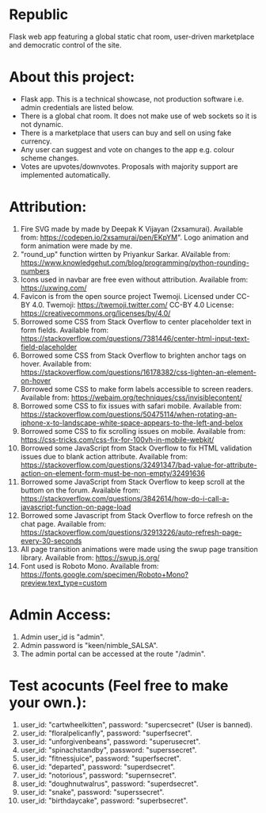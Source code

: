 # Republic
Flask web app featuring a global static chat room, user-driven marketplace and democratic control of the site.

# About this project:

* Flask app. This is a technical showcase, not production software i.e. admin credentials are listed below.  
* There is a global chat room. It does not make use of web sockets so it is not dynamic.
* There is a marketplace that users can buy and sell on using fake currency.
* Any user can suggest and vote on changes to the app e.g. colour scheme changes. 
* Votes are upvotes/downvotes. Proposals with majority support are implemented automatically.

# Attribution:

1. Fire SVG made by made by Deepak K Vijayan (2xsamurai). Available from: https://codepen.io/2xsamurai/pen/EKpYM". Logo animation and form animation were made by me.
2. "round_up" function wirtten by Priyankur Sarkar. AVailable from: https://www.knowledgehut.com/blog/programming/python-rounding-numbers
3. Icons used in navbar are free even without attribution. Available from: https://uxwing.com/
4. Favicon is from the open source project Twemoji. 
           Licensed under CC-BY 4.0. 
           Twemoji: https://twemoji.twitter.com/ 
           CC-BY 4.0 License: https://creativecommons.org/licenses/by/4.0/
5. Borrowed some CSS from Stack Overflow to center placeholder text in form fields. Available from: https://stackoverflow.com/questions/7381446/center-html-input-text-field-placeholder
6. Borrowed some CSS from Stack Overflow to brighten anchor tags on hover. Available from: https://stackoverflow.com/questions/16178382/css-lighten-an-element-on-hover
7. Borrowed some CSS to make form labels accessible to screen readers. Available from: https://webaim.org/techniques/css/invisiblecontent/
8. Borrowed some CSS to fix issues with safari mobile. Available from: https://stackoverflow.com/questions/50475114/when-rotating-an-iphone-x-to-landscape-white-space-appears-to-the-left-and-belox
9. Borrowed some CSS to fix scrolling issues on mobile. Available from: https://css-tricks.com/css-fix-for-100vh-in-mobile-webkit/
10. Borrowed some JavaScript from Stack Overflow to fix HTML validation issues due to blank action attribute. Available from: https://stackoverflow.com/questions/32491347/bad-value-for-attribute-action-on-element-form-must-be-non-empty/32491636
11. Borrowed some JavaScript from Stack Overflow to keep scroll at the buttom on the forum. Available from:  https://stackoverflow.com/questions/3842614/how-do-i-call-a-javascript-function-on-page-load
12. Borrowed some Javascript from Stack Overflow to force refresh on the chat page. Available from: https://stackoverflow.com/questions/32913226/auto-refresh-page-every-30-seconds
13. All page transition animations were made using the swup page transition library. Available from: https://swup.js.org/
14. Font used is Roboto Mono. Available from: https://fonts.google.com/specimen/Roboto+Mono?preview.text_type=custom

# Admin Access:

1. Admin user_id is "admin".
2. Admin password is "keen/nimble_SALSA".
3. The admin portal can be accessed at the route "/admin".

# Test acocunts (Feel free to make your own.):

1. user_id: "cartwheelkitten", password: "supercsecret" (User is banned).
2. user_id: "floralpelicanfly", password: "superfsecret".
3. user_id: "unforgivenbeans", password: "superusecret".
4. user_id: "spinachstandby", password: "superssecret".
5. user_id: "fitnessjuice", password: "superfsecret".
6. user_id: "departed", password: "superdsecret".
7. user_id: "notorious", password: "supernsecret".
8. user_id: "doughnutwalrus", password: "superdsecret".
9. user_id: "snake", password: "superssecret".
10. user_id: "birthdaycake", password: "superbsecret". 
